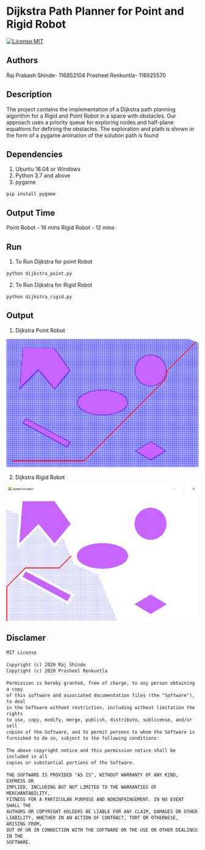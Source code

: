 # Dijkstra Path Planner for Point and Rigid Robot
[![License MIT](https://img.shields.io/badge/License-MIT-brightgreen.svg)](https://github.com/RajPShinde/Dijkstra-Path-Planner-for-Rigid-and-Point-Robot/blob/master/LICENSE)

## Authors
Raj Prakash Shinde- 116852104
Prasheel Renkuntla- 116925570

## Description
The project contains the implementation of a Dijkstra path planning algorithm for a Rigid and Point Robot in a space with obstacles. Our approach uses a priority queue for exploring nodes and half-plane equations for defining the obstacles. The exploration and plath is shown in the form of a pygame animation of the solution path is found

## Dependencies
1. Ubuntu 16.04 or Windows
2. Python 3.7 and above
3. pygame
```
pip install pygame
```

## Output Time
Point Robot - 16 mins
Rigid Robot - 12 mins
  
## Run
1. To Run Dijkstra for point Robot
```
python dijkstra_point.py
```
2. To Run Dijkstra for Rigid Robot
```
python dijkstra_rigid.py
```
## Output
1. Dijkstra Point Robot
<img src="dijkstra_point.png"/>

2. Dijkstra Rigid Robot
<img src="Dijkstra_Rigid_Robot.PNG"/>

## Disclamer
```
MIT License

Copyright (c) 2020 Raj Shinde
Copyright (c) 2020 Prasheel Renkuntla

Permission is hereby granted, free of charge, to any person obtaining a copy
of this software and associated documentation files (the "Software"), to deal
in the Software without restriction, including without limitation the rights
to use, copy, modify, merge, publish, distribute, sublicense, and/or sell
copies of the Software, and to permit persons to whom the Software is
furnished to do so, subject to the following conditions:

The above copyright notice and this permission notice shall be included in all
copies or substantial portions of the Software.

THE SOFTWARE IS PROVIDED "AS IS", WITHOUT WARRANTY OF ANY KIND, EXPRESS OR
IMPLIED, INCLUDING BUT NOT LIMITED TO THE WARRANTIES OF MERCHANTABILITY,
FITNESS FOR A PARTICULAR PURPOSE AND NONINFRINGEMENT. IN NO EVENT SHALL THE
AUTHORS OR COPYRIGHT HOLDERS BE LIABLE FOR ANY CLAIM, DAMAGES OR OTHER
LIABILITY, WHETHER IN AN ACTION OF CONTRACT, TORT OR OTHERWISE, ARISING FROM,
OUT OF OR IN CONNECTION WITH THE SOFTWARE OR THE USE OR OTHER DEALINGS IN THE
SOFTWARE.
```